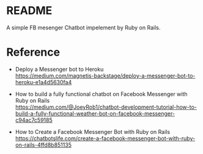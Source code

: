 # README
A simple FB mesenger Chatbot impelement by Ruby on Rails.

# Reference
* Deploy a Messenger bot to Heroku      
https://medium.com/magnetis-backstage/deploy-a-messenger-bot-to-heroku-e1a4d5630fa4

* How to build a fully functional chatbot on Facebook Messenger with Ruby on Rails     
https://medium.com/@JoeyRob1/chatbot-development-tutorial-how-to-build-a-fully-functional-weather-bot-on-facebook-messenger-c94ac7c59185

* How to Create a Facebook Messenger Bot with Ruby on Rails     
https://chatbotslife.com/create-a-facebook-messenger-bot-with-ruby-on-rails-4ffd8b851135
